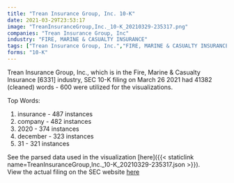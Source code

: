 ```yaml
---
title: "Trean Insurance Group, Inc. 10-K"
date: 2021-03-29T23:53:17
image: "TreanInsuranceGroup,Inc._10-K_20210329-235317.png"
companies: "Trean Insurance Group, Inc"
industry: "FIRE, MARINE & CASUALTY INSURANCE"
tags: ["Trean Insurance Group, Inc.","FIRE, MARINE & CASUALTY INSURANCE","03-26-2021","10-K"]
forms: "10-K"
---
```

Trean Insurance Group, Inc., which is in the Fire, Marine & Casualty Insurance [6331] industry, SEC 10-K filing on March 26 2021 had 41382 (cleaned) words - 600 were utilized for the visualizations.

Top Words:
1. insurance - 487 instances
2. company - 482 instances
3. 2020 - 374 instances
4. december - 323 instances
5. 31 - 321 instances


See the parsed data used in the visualization [here]({{< staticlink name=TreanInsuranceGroup,Inc._10-K_20210329-235317.json >}}).  
View the actual filing on the SEC website [here](https://www.sec.gov/Archives/edgar/data/1801754/0001801754-21-000006.txt)